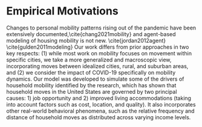 # Empirical Motivations

Changes to personal mobility patterns rising out of the pandemic have been extensively documented,\cite{chang2021mobility} and agent-based modeling of housing mobility is not new. \cite{jordan2012agent} \cite{gulden2011modeling} Our work differs from prior approaches in two key respects: (1) while most work on mobility focuses on movement within specific cities, we take a more generalized and macroscopic view, incorporating moves between idealized cities, rural, and suburban areas, and  (2) we consider the impact of COVID-19 specifically on mobility dynamics. Our model was developed to simulate some of the drivers of household mobility identified by the research, which has shown that household moves in the United States are governed by two principal causes: 1) job opportunity and 2) improved living accommodations (taking into account factors such as cost, location, and quality).  It also incorporates other real-world behavioral phenomena, such as the relative frequency and distance of household moves as distributed across varying income levels.